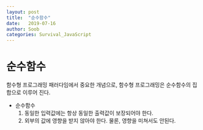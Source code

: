 ```yaml
---
layout: post
title:  "순수함수"
date:   2019-07-16
author: Soob
categories: Survival_JavaScript
---
```


순수함수
====================================

함수형 프로그래밍 패러다임에서 중요한 개념으로, 
함수형 프로그래밍은 순수함수의 집합으로 이루어 진다.

- 순수함수
  1. 동일한 입력값에는 항상 동일한 출력값이 보장되어야 한다.
  2. 외부의 값에 영향을 받지 않아야 한다. 물론, 영향을 미쳐서도 안된다.
   
